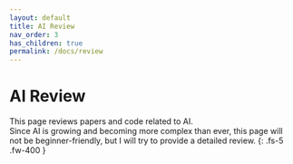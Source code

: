 ```yaml
---
layout: default
title: AI Review
nav_order: 3
has_children: true
permalink: /docs/review
---
```


# **AI Review**

This page reviews papers and code related to AI.    
Since AI is growing and becoming more complex than ever, this page will not be beginner-friendly, but I will try to provide a detailed review.
{: .fs-5 .fw-400 }
